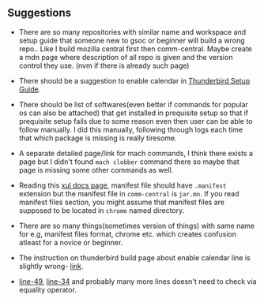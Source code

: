 ## Suggestions

* There are so many repositories with similar name and workspace and setup guide that someone new to gsoc or beginner will build a wrong repo.. Like I build mozilla central first then comm-central. Maybe create a mdn page where description of all repo is given and the version control they use. (nvm if there is already such page)

* There should be a suggestion to enable calendar in [Thunderbird Setup Guide](https://developer.mozilla.org/en-US/docs/Mozilla/Developer_guide/Build_Instructions/Simple_Thunderbird_build).

* There should be list of softwares(even better if commands for popular os can also be attached) that get installed in prequisite setup so that if prequisite setup fails due to some reason even then user can be able to follow manually. I did this manually, following through logs each time that which package is missing is really tiresome.

* A separate detailed page/link for mach commands, I think there exists a page but I didn't found `mach clobber` command there so maybe that page is missing some other commands as well. 

* Reading this [xul docs page](https://developer.mozilla.org/en-US/docs/Mozilla/Tech/XUL/Tutorial/Manifest_Files), manifest file should have `.manifest` extension but the manifest file in `comm-central` is `jar.mn`. If you read manifest files section, you might assume that manifest files are supposed to be located in `chrome` named directory.

*  There are so many things(sometimes version of things) with same name for e.g, manifest files format, chrome etc. which creates confusion atleast for a novice or beginner.

* The instruction on thunderbird build page about enable calendar line is slightly wrong- [link](https://developer.mozilla.org/en-US/docs/Mozilla/Developer_guide/Build_Instructions/Simple_Thunderbird_build#Build_configuration).

* [line-49](https://dxr.mozilla.org/comm-central/source/calendar/base/content/dialogs/calendar-properties-dialog.js#49), [line-34](https://dxr.mozilla.org/comm-central/source/calendar/base/content/dialogs/calendar-properties-dialog.js#34) and probably many more lines doesn't need to check via equality operator.
